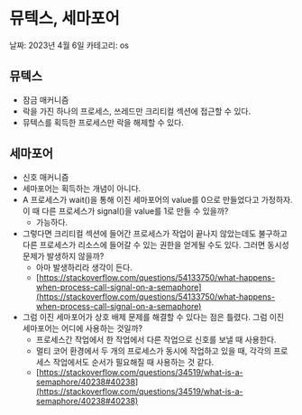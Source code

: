 # 뮤텍스, 세마포어

날짜: 2023년 4월 6일
카테고리: os

## 뮤텍스

- 잠금 매커니즘
- 락을 가진 하나의 프로세스, 쓰레드만 크리티컬 섹션에 접근할 수 있다.
- 뮤텍스를 획득한 프로세스만 락을 해제할 수 있다.

## 세마포어

- 신호 매커니즘
- 세마포어는 획득하는 개념이 아니다.
- A 프로세스가 wait()을 통해 이진 세마포어의 value를 0으로 만들었다고 가정하자. 이 때 다른 프로세스가 signal()을 value를 1로 만들 수 있을까?
    - 가능하다.
- 그렇다면 크리티컬 섹션에 들어간 프로세스가 작업이 끝나지 않았는데도 불구하고 다른 프로세스가 리소스에 들어갈 수 있는 권한을 얻게될 수도 있다. 그러면 동시성 문제가 발생하지 않을까?
    - 아마 발생하리라 생각이 든다.
    - [https://stackoverflow.com/questions/54133750/what-happens-when-process-call-signal-on-a-semaphore](https://stackoverflow.com/questions/54133750/what-happens-when-process-call-signal-on-a-semaphore)
- 그럼 이진 세마포어가 상호 배제 문제를 해결할 수 있다는 점은 틀렸다. 그럼 이진 세마포어는 어디에 사용하는 것일까?
    - 프로세스간 작업에서 한 작업에서 다른 작업으로 신호를 보낼 때 사용한다.
    - 멀티 코어 환경에서 두 개의 프로세스가 동시에 작업하고 있을 때, 각각의 프로세스 작업에서도 순서가 필요해질 때 사용하는 것 같다.
    - [https://stackoverflow.com/questions/34519/what-is-a-semaphore/40238#40238](https://stackoverflow.com/questions/34519/what-is-a-semaphore/40238#40238)